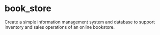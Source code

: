 # book_store
Create a simple information management system and database to support inventory and sales operations of an online bookstore.
